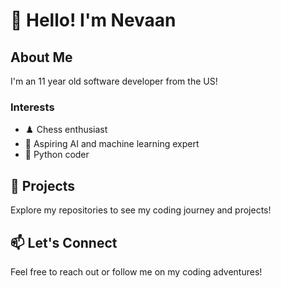 # 👋 Hello! I'm Nevaan

## About Me
I'm an 11 year old software developer from the US! 

### Interests
- ♟️ Chess enthusiast
- 🤖 Aspiring AI and machine learning expert
- 🐍 Python coder

## 🌟 Projects
Explore my repositories to see my coding journey and projects!

## 📫 Let's Connect
Feel free to reach out or follow me on my coding adventures!
